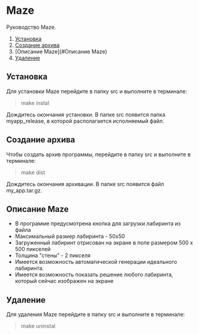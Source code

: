# Maze

Руководство Maze.

1. [Установка](#Установка)
2. [Создание архива](#Создание_архива)
3. [Описание Maze](#Описание Maze)
4. [Удаление](#Удаление) 

## Установка

Для установки Maze перейдите в папку src и выполните в терминале:
> make instal

Дождитесь окончания установки. В папке src появится папка myapp_release, в которой располагается исполняемый файл.

## Создание архива

Чтобы создать архив программы, перейдите в папку src и выполните в терминале:
> make dist

Дождитесь окончания архивации. В папке src появится файл my_app.tar.gz.

## Описание Maze

- В программе предусмотрена кнопка для загрузки лабиринта из файла
- Максимальный размер лабиринта - 50х50 
- Загруженный лабиринт отрисован на экране в поле размером 500 x 500 пикселей 
- Толщина "стены" - 2 пикселя
- Имеется возможность автоматической генерации идеального лабиринта.
- Имеется возможность показать решение любого лабиринта, который сейчас изображен на экране

## Удаление

Для удаления Maze перейдите в папку src и выполните в терминале:
> make uninstal

